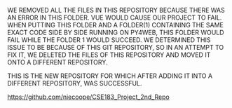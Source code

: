   WE REMOVED ALL THE FILES IN THIS REPOSITORY BECAUSE THERE WAS AN ERROR IN THIS FOLDER. VUE WOULD CAUSE OUR PROJECT TO FAIL.
WHEN PUTTING THIS FOLDER AND A FOLDER(1) CONTAINING THE SAME EXACT CODE SIDE BY SIDE RUNNING ON PY4WEB, THIS FOLDER WOULD FAIL WHILE THE 
FOLDER 1 WOULD SUCCEED. WE DETERMINED THIS ISSUE TO BE BECAUSE OF THIS GIT REPOSITORY, SO IN AN ATTEMPT TO FIX IT, WE DELETED THE FILES OF THIS REPOSITORY
AND MOVED IT ONTO A DIFFERENT REPOSITORY.

THIS IS THE NEW REPOSITORY FOR WHICH AFTER ADDING IT INTO A DIFFERENT REPOSITORY, WAS SUCCESSFUL.

https://github.com/niecoope/CSE183_Project_2nd_Repo
